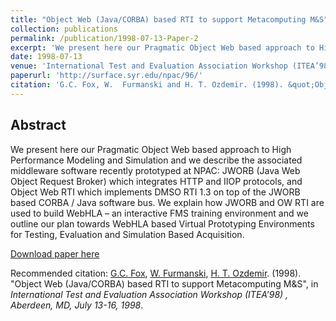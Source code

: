 ```yaml
---
title: "Object Web (Java/CORBA) based RTI to support Metacomputing M&S"
collection: publications
permalink: /publication/1998-07-13-Paper-2
excerpt: 'We present here our Pragmatic Object Web based approach to High Performance Modeling and Simulation and we describe the associated middleware software recently prototyped at NPAC: JWORB (Java Web Object Request Broker) which integrates HTTP and IIOP protocols, and Object Web RTI which implements DMSO RTI 1.3 on top of the JWORB based CORBA / Java software bus. We explain how JWORB and OW RTI are used to build WebHLA – an interactive FMS training environment and we outline our plan towards WebHLA based Virtual Prototyping Environments for Testing, Evaluation and Simulation Based Acquisition.'
date: 1998-07-13
venue: 'International Test and Evaluation Association Workshop (ITEA’98) , Aberdeen, MD, July 13-16'
paperurl: 'http://surface.syr.edu/npac/96/'
citation: 'G.C. Fox, W.  Furmanski and H. T. Ozdemir. (1998). &quot;Object Web (Java/CORBA) based RTI to support Metacomputing M&S&quot;, in <i>International Test and Evaluation Association Workshop (ITEA’98) , Aberdeen, MD, July 13-16, 1998</i>.'
---
```


Abstract
-------- 
We present here our Pragmatic Object Web based approach to High Performance Modeling and Simulation and we describe the associated middleware software recently prototyped at NPAC: JWORB (Java Web Object Request Broker) which integrates HTTP and IIOP protocols, and Object Web RTI which implements DMSO RTI 1.3 on top of the JWORB based CORBA / Java software bus. We explain how JWORB and OW RTI are used to build WebHLA – an interactive FMS training environment and we outline our plan towards WebHLA based Virtual Prototyping Environments for Testing, Evaluation and Simulation Based Acquisition.

[Download paper here](http://surface.syr.edu/npac/96/)

Recommended citation: [G.C. Fox](https://www.linkedin.com/in/geoffrey-fox-10581a1/), [W. Furmanski](https://www.linkedin.com/in/wojtek-furmanski-30248957/), [H. T. Ozdemir](https://www.linkedin.com/in/hasantimucinozdemir/). (1998). "Object Web (Java/CORBA) based RTI to support Metacomputing M&S", in <i>International Test and Evaluation Association Workshop (ITEA’98) , Aberdeen, MD, July 13-16, 1998</i>.
